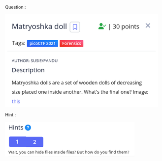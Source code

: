 Question : 

![](https://github.com/MrPayMac/picoCTF/blob/main/Forensic/Matryoshka%20doll/Question.png)

Hint :

![](https://github.com/MrPayMac/picoCTF/blob/main/Forensic/Matryoshka%20doll/Hints1.png)


